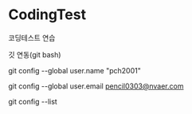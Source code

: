 # CodingTest
코딩테스트 연습


깃 연동(git bash)

git config --global user.name "pch2001"

git config --global user.email pencil0303@nvaer.com

git config --list
